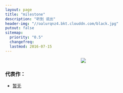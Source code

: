 ```yaml
---
layout: page
title: "milestone"
description: "听到 说出"
header-img: "//oalurqnz4.bkt.clouddn.com/black.jpg"
putout: false
sitemap:
  priority: "0.5"
  changefreq:
  lastmod: 2016-07-15
---
```



<center>
    <p><img src="http://oalurqnz4.bkt.clouddn.com/favicon.jpg" align="center"></p>
</center>


### 代表作：


- [暂无](http://isheng5.github.io)
